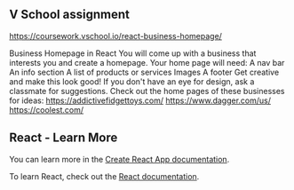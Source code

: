 ## V School assignment

https://coursework.vschool.io/react-business-homepage/

Business Homepage in React
You will come up with a business that interests you and create a homepage. 
Your home page will need:
    A nav bar
    An info section
    A list of products or services
    Images
    A footer
Get creative and make this look good! If you don't have an eye for design, ask a classmate for suggestions. Check out the home pages of these businesses for ideas:
    https://addictivefidgettoys.com/
    https://www.dagger.com/us/
    https://coolest.com/



## React - Learn More

You can learn more in the [Create React App documentation](https://facebook.github.io/create-react-app/docs/getting-started).

To learn React, check out the [React documentation](https://reactjs.org/).
